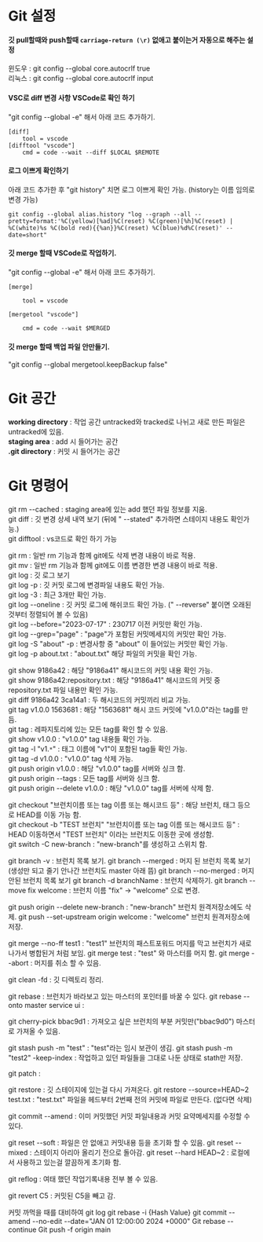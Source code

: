 # Git 설정  

#### 깃 pull할때와 push할때 `carriage-return (\r)` 없애고 붙이는거 자동으로 해주는 설정
윈도우 : git config --global core.autocrlf true  
리눅스 : git config --global core.autocrlf input  
  
#### VSC로 diff 변경 사항 VSCode로 확인 하기  
"git config --global -e" 해서 아래 코드 추가하기.
``` 
[diff]
    tool = vscode
[difftool "vscode"]
    cmd = code --wait --diff $LOCAL $REMOTE
```    
  
#### 로그 이쁘게 확인하기  
아래 코드 추가한 후 "git history" 치면 로그 이쁘게 확인 가능. (history는 이름 임의로 변경 가능)  
```
git config --global alias.history "log --graph --all --pretty=format:'%C(yellow)[%ad]%C(reset) %C(green)[%h]%C(reset) | %C(white)%s %C(bold red){{%an}}%C(reset) %C(blue)%d%C(reset)' --date=short"
```
  
#### 깃 merge 할때 VSCode로 작업하기.
"git config --global -e" 해서 아래 코드 추가하기.
```
[merge]

    tool = vscode

[mergetool "vscode"]

    cmd = code --wait $MERGED
```
  
#### 깃 merge 할때 백업 파일 안만들기.
"git config --global mergetool.keepBackup false"
  
# Git 공간  

**working directory** : 작업 공간 untracked와 tracked로 나뉘고 새로 만든 파일은 untracked에 있음.  
**staging area** : add 시 들어가는 공간  
**.git directory** : 커밋 시 들어가는 공간  
  
  
# Git 명령어  

git rm --cached : staging area에 있는 add 했던 파일 정보를 지움.   
git diff : 깃 변경 상세 내역 보기 (뒤에 " --stated" 추가하면 스테이지 내용도 확인가능.)  
git difftool :  vs코드로 확인 하기 가능  

git rm : 일반 rm 기능과 함께 git에도 삭제 변경 내용이 바로 적용.   
git mv : 일반 rm 기능과 함께 git에도 이름 변경한 변경 내용이 바로 적용.  
git log : 깃 로그 보기  
git log -p : 깃 커밋 로그에 변경파일 내용도 확인 가능.  
git log -3 : 최근 3개만 확인 가능.  
git log --oneline : 깃 커밋 로그에 해쉬코드 확인 가능. (" --reverse" 붙이면 오래된 것부터 정렬되어 볼 수 있음)  
git log --before="2023-07-17" : 230717 이전 커밋만 확인 가능.  
git log --grep="page" : "page"가 포함된 커밋메세지의 커밋만 확인 가능.  
git log -S "about" -p : 변경사항 중 "about" 이 들어있는 커밋만 확인 가능.  
git log -p about.txt : "about.txt" 해당 파일의 커밋을 확인 가능.  

git show 9186a42 : 해당 "9186a41" 해시코드의 커밋 내용 확인 가능.  
git show 9186a42:repository.txt : 해당 "9186a41" 해시코드의 커밋 중 repository.txt 파일 내용만 확인 가능.  
git diff 9186a42 3ca14a1 : 두 해시코드의 커밋끼리 비교 가능.  
git tag v1.0.0 1563681 : 해당 "1563681" 해시 코드 커밋에 "v1.0.0"라는 tag를 만듬.  
git tag : 레파지토리에 있는 모든 tag를 확인 할 수 있음.  
git show v1.0.0 : "v1.0.0" tag 내용들 확인 가능.  
git tag -l "v1.`*`" : 태그 이름에 "v1"이 포함된 tag들 확인 가능.  
git tag -d v1.0.0 : "v1.0.0" tag 삭제 가능.  
git push origin v1.0.0 : 해당 "v1.0.0" tag를 서버와 싱크 함.  
git push origin --tags : 모든 tag를 서버와 싱크 함.  
git push origin --delete v1.0.0 : 해당 "v1.0.0" tag를 서버에 삭제 함.

git checkout "브런치이름 또는 tag 이름 또는 해시코드 등" : 해당 브런치, 태그 등으로 HEAD를 이동 가능 함.  
git checkout -b "TEST 브런치" "브런치이름 또는 tag 이름 또는 해시코드 등"  : HEAD 이동하면서 "TEST 브런치" 이라는 브런치도 이동한 곳에 생성함.  
git switch -C new-branch : "new-branch"를 생성하고 스위치 함.

git branch -v : 브런치 목록 보기.
git branch --merged : 머지 된 브런치 목록 보기 (생성만 되고 줄기 안나간 브런치도 master 아래 뜸)
git branch --no-merged : 머지 안된 브런치 목록 보기
git branch -d branchName : 브런치 삭제하기.
git branch --move fix welcome : 브런치 이름 "fix" -> "welcome" 으로 변경.



git push origin --delete new-branch : "new-branch" 브런치 원격저장소에도 삭제.
git push --set-upstream origin welcome : "welcome" 브런치 원격저장소에 저장.

git merge --no-ff test1 : "test1" 브런치의 패스트포워드 머지를 막고 브런치가 새로 나가서 병합된거 처럼 보임.
git merge test :  "test" 와 마스터를 머지 함.
git merge --abort : 머지를 취소 할 수 있음.

git clean -fd : 깃 디렉토리 정리.

git rebase : 브런치가 바라보고 있는 마스터의 포인터를 바꿀 수 있다.
git rebase --onto master service ui : 

git cherry-pick  bbac9d1 : 가져오고 싶은 브런치의 부분 커밋만("bbac9d0") 마스터로 가져올 수 있음.

git stash push -m "test" : "test"라는 임시 보관이 생김.
git stash push -m "test2" -keep-index : 작업하고 있던 파일들을 그대로 나둔 상태로 stath만 저장.

git patch : 

git restore : 깃 스테이지에 있는걸 다시 가져온다.
git restore --source=HEAD~2 test.txt : "test.txt" 파일을 헤드부터 2번째 전의 커밋에 파일로 만든다. (없다면 삭제)

git commit --amend : 이미 커밋했던 커밋 파일내용과 커밋 요약메세지를 수정할 수 있다.


git reset --soft : 파일은 안 없애고 커밋내용 등을 초기화 할 수 있음.
git reset --mixed : 스테이지 아리아 올리기 전으로 돌아감.
git reset --hard HEAD~2 : 로컬에서 사용하고 있는걸 깔끔하게 초기화 함.


git reflog : 여태 했던 작업기록내용 전부 볼 수 있음.

git revert C5 : 커밋된 C5을 빼고 감.


커밋 까먹을 때를 대비하여
git log
git rebase -i {Hash Value}
git commit --amend --no-edit --date="JAN 01 12:00:00 2024 +0000"
Git rebase --continue
Git push -f origin main